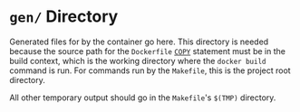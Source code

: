 # `gen/` Directory

Generated files for by the container go here.  This directory is needed because
the source path for the `Dockerfile` [`COPY`][1] statement must be in the build
context, which is the working directory where the `docker build` command is run.
For commands run by the `Makefile`, this is the project root directory.

[1]: https://docs.docker.com/engine/reference/builder/#copy

All other temporary output should go in the `Makefile`'s `$(TMP)` directory.
